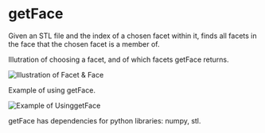 # getFace
Given an STL file and the index of a chosen facet within it, finds all facets in the face that the chosen facet is a member of.



Illutration of choosing a facet, and of which facets getFace returns.

![Illustration of Facet & Face](https://i.imgur.com/CDCd8Nb.png)



Example of using getFace.

![Example of UsinggetFace](https://i.imgur.com/WDXkM4x.png)



getFace has dependencies for python libraries: numpy, stl.
